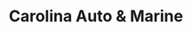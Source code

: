 ---
title: "Carolina Auto & Marine"
url: /rock-hill/carolina-auto-und-marine/
shop: Autowerkstatt
---